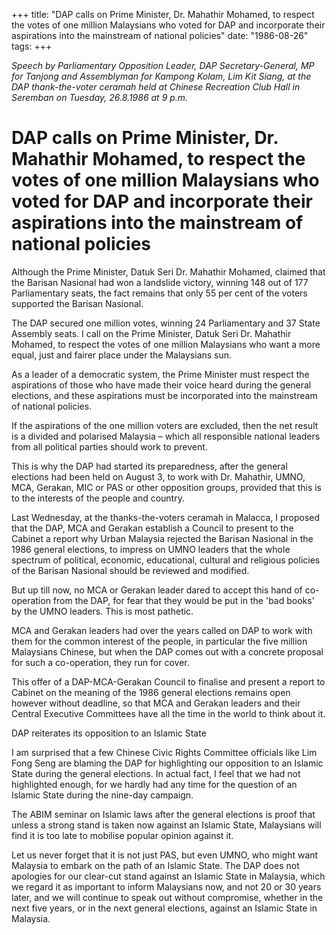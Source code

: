 +++ 
title: "DAP calls on Prime Minister, Dr. Mahathir Mohamed, to respect the votes of one million Malaysians who voted for DAP and incorporate their aspirations into the mainstream of national policies"
date: "1986-08-26"
tags:
+++

_Speech by Parliamentary Opposition Leader, DAP Secretary-General, MP for Tanjong and Assemblyman for Kampong Kolam, Lim Kit Siang, at the DAP thank-the-voter ceramah held at Chinese Recreation Club Hall in Seremban on Tuesday, 26.8.1986 at 9 p.m._

# DAP calls on Prime Minister, Dr. Mahathir Mohamed, to respect the votes of one million Malaysians who voted for DAP and incorporate their aspirations into the mainstream of national policies			

Although the Prime Minister, Datuk Seri Dr. Mahathir Mohamed, claimed that the Barisan Nasional had won a landslide victory, winning 148 out of 177 Parliamentary seats, the fact remains that only 55 per cent of the voters supported the Barisan Nasional.</u>

The DAP secured one million votes, winning 24 Parliamentary and 37 State Assembly seats. I call on the Prime Minister, Datuk Seri Dr. Mahathir Mohamed, to respect the votes of one million Malaysians who want a more equal, just and fairer place under the Malaysians sun.

As a leader of a democratic system, the Prime Minister must respect the aspirations of those who have made their voice heard during the general elections, and these aspirations must be incorporated into the mainstream of national policies.

If the aspirations of the one million voters are excluded, then the net result is a divided and polarised Malaysia – which all responsible national leaders from all political parties should work to prevent.

This is why the DAP had started its preparedness, after the general elections had been held on August 3, to work with Dr. Mahathir, UMNO, MCA, Gerakan, MIC or PAS or other opposition groups, provided that this is to the interests of the people and country.

Last Wednesday, at the thanks-the-voters ceramah in Malacca, I proposed that the DAP, MCA and Gerakan establish a Council to present to the Cabinet a report why Urban Malaysia rejected the Barisan Nasional in the 1986 general elections, to impress on UMNO leaders that the whole spectrum of political, economic, educational, cultural and religious policies of the Barisan Nasional should be reviewed and modified.

But up till now, no MCA or Gerakan leader dared to accept this hand of co-operation from the DAP, for fear that they would be put in the 'bad books' by the UMNO leaders. This is most pathetic.

MCA and Gerakan leaders had over the years called on DAP to work with them for the common interest of the people, in particular the five million Malaysians Chinese, but when the DAP comes out with a concrete proposal for such a co-operation, they run for cover.

This offer of a DAP-MCA-Gerakan Council to finalise and present a report to Cabinet on the meaning of the 1986 general elections remains open however without deadline, so that MCA and Gerakan leaders and their Central Executive Committees have all the time in the world to think about it.

DAP reiterates its opposition to an Islamic State

I am surprised that a few Chinese Civic Rights Committee officials like Lim Fong Seng are blaming the DAP for highlighting our opposition to an Islamic State during the general elections. In actual fact, I feel that we had not highlighted enough, for we hardly had any time for the question of an Islamic State during the nine-day campaign.

The ABIM seminar on Islamic laws after the general elections is proof that unless a strong stand is taken now against an Islamic State, Malaysians will find it is too late to mobilise popular opinion against it.

Let us never forget that it is not just PAS, but even UMNO, who might want Malaysia to embark on the path of an Islamic State. The DAP does not apologies for our clear-cut stand against an Islamic State in Malaysia, which we regard it as important to inform Malaysians now, and not 20 or 30 years later, and we will continue to speak out without compromise, whether in the next five years, or in the next general elections, against an Islamic State in Malaysia.
 
